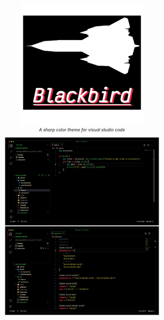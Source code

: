 <div align="center">
  <img alt="logo" src="./images/title.png" height="400px"> </br>
  <i>A sharp color theme for visual studio code</i>
  </br>
  </br>
  <img alt="example1" src="./images/example1.jpg">
  <img alt="example2" src="./images/example2.jpg">
</div>
